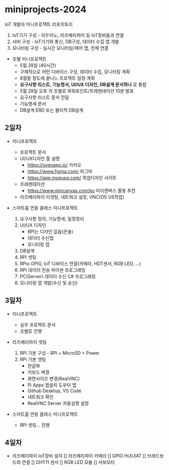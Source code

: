 # miniprojects-2024
IoT 개발자 미니프로젝트 리포지토리


1. IoT기기 구성 - 아두이노, 라즈베리파이 등 IoT장비들과 연결
2. 서버 구성 - IoT기기와 통신, DB구성, 데이터 수집 앱 개발
3. 모니터링 구성 - 실시간 모니터링/제어 앱, 전체 연결

- 조별 미니프로젝트
    - 5월 28일 (40시간)
    - 구체적으로 어떤 디바이스 구성, 데이터 수집, 모니터링 계획
    - 8월말 정도에 끝나느 프로젝트 일정 계획
    - **요구사항 리스트, 기능명서, UI/UX 디자인, DB설계 문서하나** 로 통합
    - 5월 28일 오후 각 조별로 파워포인트/프레젠테이션 10분 발표
    - 요구사항 리스트 문서 전달
    - 기능명세 문서
    - DB설계 ERD 또는 물리적 DB설계


## 2일차
- 미니프로젝트
    - 프로젝트 문서
    - UI/UX디자인 툴 설명
        - https://ovenapp.io/ 카카오
        - https://www.figma.com/ 피그마
        - https://app.moqups.com/ 목업디자인 사이트
    - 프레젠테이션
        - https://www.miricanvas.com/ko 미리캔버스 활용 추천
    - 라즈베리파이 리셋팅, 네트워크 설정, VNC(OS US작업)

- 스마트홈 연동 클래스 미니프로젝트
    1. 요구사항 정의, 기능명세, 일정정리
    2. UI/UX 디자인
        - RPI는 디자인 없음(콘솔)
        - 데이터 수신앱
        - 모니터링 앱
    3. DB설계
    4. RPi 셋팅
    5. RPio GPIO, IoT 디바이스 연결(카메라, HDT센서, RGB LED, ...)
    6. RPi 데이터 전송 파이썬 프로그래밍
    7. PC(Server) 데이터 수신 C# 프로그래밍
    8. 모니터링 앱 개발(수신 및 송신)

## 3일차
- 미니프로젝트
    - 실무 프로젝트 문서
    - 조별로 진행

- 라즈베리파이 셋팅
    1. RPi 기본 구성 - RPi + MicroSD + Power
    2. RPi 기본 셋팅
        - 한글화
        - 키보드 벼경
        - 화면사이즈 변경(RealVNC)
        - Pi Apps 앱설치 도우미 앱
        - Github Desktop, VS Code
        - 네트워크 확인
        - RealVNC Server 자동실행 설정

- 스마트홈 연동 클래스 미니프로젝트
    - RPi 셋팅... 진행

## 4일차
- 라즈베리파이 IoT장비 설치
    [] 라즈베리파이 카메라
    [] GPIO H녀녀AT
    [] 브레드보드와 연결
    [] DHT11 센서
    [] RGB LED 모듈
    [] 서보모터